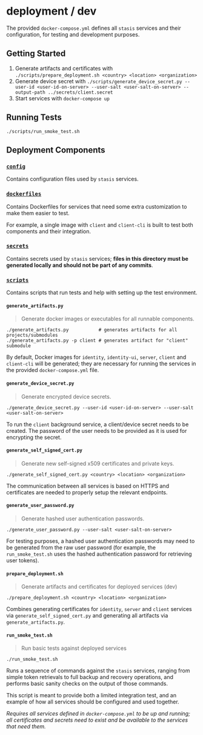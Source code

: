 # deployment / dev

The provided `docker-compose.yml` defines all `stasis` services and their configuration, for testing and development purposes.

## Getting Started

1) Generate artifacts and certificates with `./scripts/prepare_deployment.sh <country> <location> <organization>`
2) Generate device secret with `./scripts/generate_device_secret.py --user-id <user-id-on-server> --user-salt <user-salt-on-server> --output-path ../secrets/client.secret`
3) Start services with `docker-compose up`

## Running Tests

`./scripts/run_smoke_test.sh`

## Deployment Components

### [`config`](./config)

Contains configuration files used by `stasis` services.

### [`dockerfiles`](./dockerfiles)

Contains Dockerfiles for services that need some extra customization to make them easier to test.

For example, a single image with `client` and `client-cli` is built to test both components and their integration.

### [`secrets`](./secrets)

Contains secrets used by `stasis` services; **files in this directory must be generated locally and should not
be part of any commits**.

### [`scripts`](./scripts)

Contains scripts that run tests and help with setting up the test environment.

#### `generate_artifacts.py`

> Generate docker images or executables for all runnable components.

```
./generate_artifacts.py           # generates artifacts for all projects/submodules
./generate_artifacts.py -p client # generates artifact for "client" submodule
```

By default, Docker images for `identity`, `identity-ui`, `server`, `client` and `client-cli` will be
generated; they are necessary for running the services in the provided `docker-compose.yml` file.

#### `generate_device_secret.py`

> Generate encrypted device secrets.

```
./generate_device_secret.py --user-id <user-id-on-server> --user-salt <user-salt-on-server>
```

To run the `client` background service, a client/device secret needs to be created. The password of the user
needs to be provided as it is used for encrypting the secret.

#### `generate_self_signed_cert.py`

> Generate new self-signed x509 certificates and private keys.

```
./generate_self_signed_cert.py <country> <location> <organization>
```

The communication between all services is based on HTTPS and certificates are needed to properly setup the
relevant endpoints.

#### `generate_user_password.py`

> Generate hashed user authentication passwords.

```
./generate_user_password.py --user-salt <user-salt-on-server>
```

For testing purposes, a hashed user authentication passwords may need to be generated from the raw user password
(for example, the `run_smoke_test.sh` uses the hashed authentication password for retrieving user tokens).

#### `prepare_deployment.sh`

> Generate artifacts and certificates for deployed services (dev)

```
./prepare_deployment.sh <country> <location> <organization>
```

Combines generating certificates for `identity`, `server` and `client` services via `generate_self_signed_cert.py` and
generating all artifacts via `generate_artifacts.py`.

#### `run_smoke_test.sh`

> Run basic tests against deployed services

```
./run_smoke_test.sh
```

Runs a sequence of commands against the `stasis` services, ranging from simple token retrievals to full backup and recovery
operations, and performs basic sanity checks on the output of those commands.

This script is meant to provide both a limited integration test, and an example of how all services should be configured
and used together.

*Requires all services defined in `docker-compose.yml` to be up and running; all certificates and secrets need to exist
and be available to the services that need them.*
